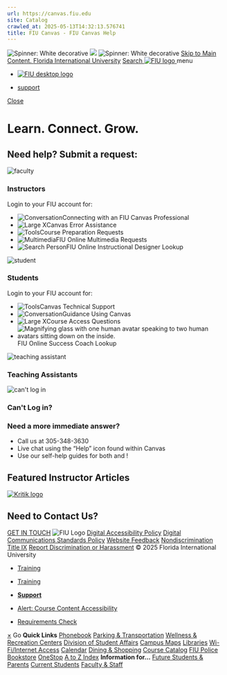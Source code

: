 ```yaml
---
url: https://canvas.fiu.edu
site: Catalog
crawled_at: 2025-05-13T14:32:13.576741
title: FIU Canvas - FIU Canvas Help
---
```


![Spinner: White decorative](https://cdn.userway.org/widgetapp/images/spin_wh.svg)
![](https://cdn.userway.org/widgetapp/images/body_wh.svg)
![Spinner: White decorative](https://cdn.userway.org/widgetapp/images/spin_wh.svg)
[Skip to Main Content. ](https://canvas.fiu.edu/#main-content)
[Florida International University](https://fiu.edu)
[ Search ](https://canvas.fiu.edu/)
[ ![FIU logo](https://canvas.fiu.edu/_assets/images/fiu-logo.png) ](https://canvas.fiu.edu/index.php)
menu
  * [ ![FIU desktop logo](https://canvas.fiu.edu/_assets/images/fiu-logo.png) ](https://canvas.fiu.edu/index.php)


  * [support](https://canvas.fiu.edu/support/index.php)

[ Close ](https://canvas.fiu.edu/)
# Learn. Connect. Grow.
## Need help? Submit a request:
![faculty](https://canvas.fiu.edu/_assets/images/icons/faculty-icon.svg)
### Instructors
Login to your FIU account for:
  * ![Conversation](https://canvas.fiu.edu/_assets/images/consultation.svg)Connecting with an FIU Canvas Professional 
  * ![Large X](https://canvas.fiu.edu/_assets/images/course-issue.svg)Canvas Error Assistance 
  * ![Tools](https://canvas.fiu.edu/_assets/images/maintenance.svg)Course Preparation Requests 
  * ![Multimedia](https://canvas.fiu.edu/_assets/images/icons/multimedia-icon-01.svg)FIU Online Multimedia Requests 
  * ![Search Person](https://canvas.fiu.edu/_assets/images/icons/fiublue-id-lookup-icon.svg)FIU Online Instructional Designer Lookup 


![student](https://canvas.fiu.edu/_assets/images/icons/students-icon.svg)
### Students
Login to your FIU account for:
  * ![Tools](https://canvas.fiu.edu/_assets/images/icons/icon-laptop-mac.svg)Canvas Technical Support 
  * ![Conversation](https://canvas.fiu.edu/_assets/images/icons/icons-support-agent.svg)Guidance Using Canvas 
  * ![Large X](https://canvas.fiu.edu/_assets/images/icons/icon-key.svg)Course Access Questions 
  * ![Magnifying glass with one human avatar speaking to two human avatars sitting down on the inside.](https://canvas.fiu.edu/_assets/images/icons/icon-success-coach-lookup.svg)FIU Online Success Coach Lookup 


![teaching assistant](https://canvas.fiu.edu/_assets/images/icons/teaching-assistant-icon.svg)
### Teaching Assistants
![can't log in](https://canvas.fiu.edu/_assets/images/icons/cant-log-in-icon.svg)
### Can't Log in?
### Need a more immediate answer?
  * Call us at 305-348-3630
  * Live chat using the “Help” icon found within Canvas
  * Use our self-help guides for both and !


## Featured Instructor Articles
[ ![Kritik logo](https://canvas.fiu.edu/_assets/images/icons/featured-articles-kritik.png) ](https://canvas.fiu.edu/"https:/fiuonline.my.site.com/canvas/s/article/Kritik-Instructors)
## Need to Contact Us?
[GET IN TOUCH](https://canvas.fiu.edu/support/index.php)
![FIU Logo](https://canvas.fiu.edu/_assets/images/fiu-logo-white.png) [Digital Accessibility Policy](https://policies.fiu.edu/policy/927) [Digital Communications Standards Policy](https://policies.fiu.edu/policy/755) [Website Feedback](https://webforms.fiu.edu/view.php?id=1584949) [Nondiscrimination](https://ace.fiu.edu/civil-rights-and-accessibility/harassment-and-discrimination/) [Title IX](https://ace.fiu.edu/title-ix/) [Report Discrimination or Harassment](https://report.fiu.edu/) © 2025 Florida International University 
  * [Training](https://canvas.fiu.edu/training/faculty/)


  * [Training](https://canvas.fiu.edu/training/students/)


  * [ **Support** ](https://canvas.fiu.edu/support)
  * [Alert: Course Content Accessibility](https://onlineforms.fiu.edu/canvasaccessibilityalert)
  * [Requirements Check](https://canvas.fiu.edu/login/requirements-check.php)


[×](https://canvas.fiu.edu/)
Go
**Quick Links**
[Phonebook](https://phonebook.fiu.edu) [Parking & Transportation](https://parking.fiu.edu/) [Wellness & Recreation Centers](https://dasa.fiu.edu/all-departments/wellness-recreation-centers/) [Division of Student Affairs](https://dasa.fiu.edu/index.html) [Campus Maps](http://campusmaps.fiu.edu/) [Libraries](https://library.fiu.edu/) [Wi-Fi/Internet Access](https://network.fiu.edu/) [Calendar](https://calendar.fiu.edu/) [Dining & Shopping](http://shop.fiu.edu/index.php) [Course Catalog](https://catalog.fiu.edu/) [FIU Police](https://police.fiu.edu/) [Bookstore](https://shop.fiu.edu/retail/barnes-noble/course-materials/) [OneStop](https://onestop.fiu.edu/) [A to Z Index](https://www.fiu.edu/atoz/index.html)
**Information for...**
[Future Students & Parents](https://www.fiu.edu/information-for/future-students-parents.html) [Current Students](https://www.fiu.edu/information-for/current-students.html) [Faculty & Staff](https://www.fiu.edu/information-for/faculty-staff.html)
